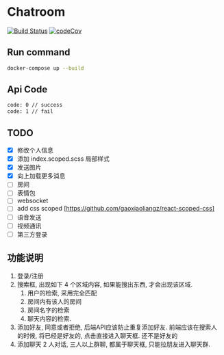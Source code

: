 # Chatroom

[![Build Status](https://travis-ci.org/pengliheng/chatroom.svg?branch=develop)](https://travis-ci.org/pengliheng/chatroom)
[![codeCov](https://codecov.io/gh/pengliheng/chatroom/branch/develop/graph/badge.svg)](https://codecov.io/gh/pengliheng/chatroom)

## Run command

```bash
docker-compose up --build
```

## Api Code

```bash
code: 0 // success
code: 1 // fail
```

## TODO

- [x] 修改个人信息
- [x] 添加 index.scoped.scss 局部样式
- [x] 发送图片
- [x] 向上加载更多消息
- [ ] 房间
- [ ] 表情包
- [ ] websocket
- [ ] add css scoped [https://github.com/gaoxiaoliangz/react-scoped-css]
- [ ] 语音发送
- [ ] 视频通讯
- [ ] 第三方登录

## 功能说明

1. 登录/注册
2. 搜索框, 出现如下 4 个区域内容, 如果能搜出东西, 才会出现该区域.
   1. 用户的检索, 采用完全匹配
   2. 房间内有该人的房间
   3. 房间名字的检索
   4. 聊天内容的检索.
3. 添加好友, 同意或者拒绝, 后端API应该防止重复添加好友. 前端应该在搜索人的时候, 将已经是好友的, 点击直接进入聊天框. 还不是好友的
4. 添加聊天 2 人对话, 三人以上群聊, 都属于聊天框, 只能拉朋友进入聊天群.

